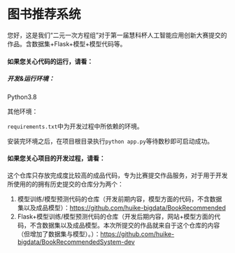 # 图书推荐系统

您好，这是我们“二元一次方程组”对于第一届慧科杯人工智能应用创新大赛提交的作品。含数据集+Flask+模型+模型代码等。

#### 如果您关心代码的运行，请看：

##### 开发&运行环境：

Python3.8

其他环境：

```requirements.txt```中为开发过程中所依赖的环境。

安装完环境之后，在项目根目录执行```python app.py```等待数秒即可启动成功。

#### 如果您关心项目的开发过程，请看：

这个仓库只存放完成度比较高的成品代码，专为比赛提交作品服务，对于用于开发所使用的的拥有历史提交的仓库分为两个：

1. 模型训练/模型预测代码的仓库（开发前期内容，模型方面的代码，不含数据集以及成品模型）：https://github.com/huike-bigdata/BookRecommended
2. Flask+模型训练/模型预测代码的仓库（开发后期内容，网站+模型方面的代码，不含数据集以及成品模型。本次所提交的作品就来自于这个仓库的内容（但增加了数据集与模型）。）：https://github.com/huike-bigdata/BookRecommendedSystem-dev
